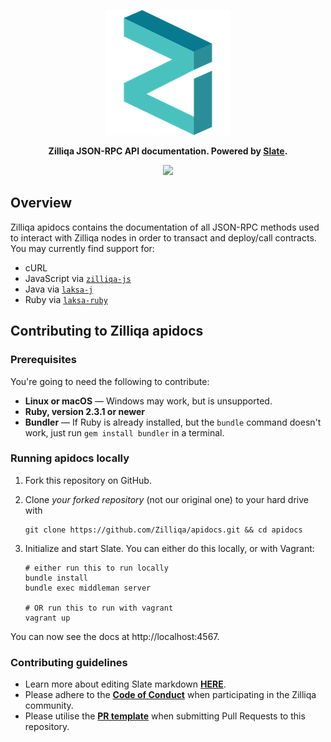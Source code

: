<p align="center">
    <a href="https://github.com/Zilliqa/Zilliqa" target="_blank"><img src="https://github.com/Zilliqa/Zilliqa/blob/master/img/zilliqa-logo-color.png" width="200" height="200"></a>
</p>

<p align="center"><b>Zilliqa JSON-RPC API documentation. Powered by <a href="https://github.com/lord/slate" target="_blank">Slate</a>.</b></p>
<p align="center"><a href="https://gitter.im/Zilliqa/" target="_blank"><img src="http://img.shields.io/badge/chat-on%20gitter-077a8f.svg" /></a></p>

## Overview

Zilliqa apidocs contains the documentation of all JSON-RPC methods used to interact with Zilliqa nodes in order to transact and deploy/call contracts. You may currently find support for:

- cURL
- JavaScript via [`zilliqa-js`](https://github.com/Zilliqa/Zilliqa-JavaScript-Library)
- Java via [`laksa-j`](https://github.com/FireStack-Lab/LaksaJ)
- Ruby via [`laksa-ruby`](https://github.com/FireStack-Lab/LaksaRuby)

## Contributing to Zilliqa apidocs

### Prerequisites

You're going to need the following to contribute:

- **Linux or macOS** — Windows may work, but is unsupported.
- **Ruby, version 2.3.1 or newer**
- **Bundler** — If Ruby is already installed, but the `bundle` command doesn't work, just run `gem install bundler` in a terminal.

### Running apidocs locally

1. Fork this repository on GitHub.
2. Clone _your forked repository_ (not our original one) to your hard drive with
   ```shell
   git clone https://github.com/Zilliqa/apidocs.git && cd apidocs
   ```
3. Initialize and start Slate. You can either do this locally, or with Vagrant:

   ```shell
   # either run this to run locally
   bundle install
   bundle exec middleman server

   # OR run this to run with vagrant
   vagrant up
   ```

You can now see the docs at http://localhost:4567.

### Contributing guidelines

- Learn more about editing Slate markdown [**HERE**](https://github.com/lord/slate/wiki/Markdown-Syntax).
- Please adhere to the [**Code of Conduct**](./CODE_OF_CONDUCT.md) when participating in the Zilliqa community.
- Please utilise the [**PR template**](./.github/PULL_REQUEST_TEMPLATE.md) when submitting Pull Requests to this repository.
